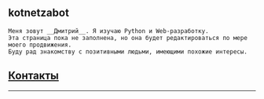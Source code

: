 ## kotnetzabot

    Меня зовут __Дмитрий__. Я изучаю Python и Web-разработку.
    Эта страница пока не заполнена, но она будет редактироваться по мере моего продвижения.
    Буду рад знакомству с позитивными людьми, имеющими похожие интересы.

## [Контакты](https://kotnetzabot.github.io/Portfolio-Web-100923/)

***

<!--
**kotnetzabot/kotnetzabot** is a ✨ _special_ ✨ repository because its `README.md` (this file) appears on your GitHub profile.

Here are some ideas to get you started:

- 🔭 I’m currently working on ...
- 🌱 I’m currently learning ...
- 👯 I’m looking to collaborate on ...
- 🤔 I’m looking for help with ...
- 💬 Ask me about ...
- 📫 How to reach me: ...
- 😄 Pronouns: ...
- ⚡ Fun fact: ...

-->
